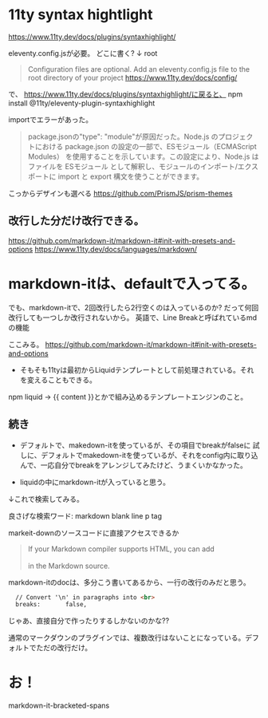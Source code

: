 # 11ty syntax hightlight
https://www.11ty.dev/docs/plugins/syntaxhighlight/

eleventy.config.jsが必要。
どこに書く?
↓ root
> Configuration files are optional. Add an eleventy.config.js file to the root directory of your project 
https://www.11ty.dev/docs/config/

で、
https://www.11ty.dev/docs/plugins/syntaxhighlight/に戻ると、
npm install @11ty/eleventy-plugin-syntaxhighlight


importでエラーがあった。
> package.jsonの"type": "module"が原因だった。Node.js のプロジェクトにおける package.json の設定の一部で、ESモジュール（ECMAScript Modules） を使用することを示しています。この設定により、Node.js はファイルを ESモジュール として解釈し、モジュールのインポート/エクスポートに import と export 構文を使うことができます。


こっからデザインも選べる
https://github.com/PrismJS/prism-themes


## 改行した分だけ改行できる。
https://github.com/markdown-it/markdown-it#init-with-presets-and-options
https://www.11ty.dev/docs/languages/markdown/

# markdown-itは、defaultで入ってる。
でも、markdown-itで、2回改行したら2行空くのは入っているのか?
だって何回改行しても一つしか改行されないから。
英語で、Line Breakと呼ばれているmdの機能


ここみる。
https://github.com/markdown-it/markdown-it#init-with-presets-and-options


- そもそも11tyは最初からLiquidテンプレートとして前処理されている。それを変えることもできる。

npm liquid -> {{ content }}とかで組み込めるテンプレートエンジンのこと。

## 続き
- デフォルトで、makedown-itを使っているが、その項目でbreakがfalseに
試しに、デフォルトでmakedown-itを使っているが、それをconfig内に取り込んで、一応自分でbreakをアレンジしてみたけど、うまくいかなかった。

- liquidの中にmarkdown-itが入っていると思う。

↓これで検索してみる。

良さげな検索ワード:
markdown blank line p tag

markeit-downのソースコードに直接アクセスできるか
> If your Markdown compiler supports HTML, you can add <br/><br/> in the Markdown source.

markdown-itのdocは、多分こう書いてあるから、一行の改行のみだと思う。
```md
  // Convert '\n' in paragraphs into <br>
  breaks:       false,
```

じゃあ、直接自分で作ったりするしかないのかな??

通常のマークダウンのプラグインでは、複数改行はないことになっている。デフォルトでただの改行だけ。

# お！
markdown-it-bracketed-spans
